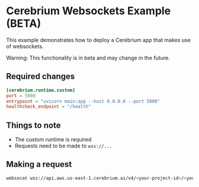 # Cerebrium Websockets Example (BETA)

This example demonstrates how to deploy a Cerebrium app that makes use of websockets.

Warning: This functionality is in beta and may change in the future.

## Required changes

```toml
[cerebrium.runtime.custom]
port = 5000
entrypoint = "uvicorn main:app --host 0.0.0.0 --port 5000"
healthcheck_endpoint = "/health"
```

## Things to note

- The custom runtime is required
- Requests need to be made to `wss://...`

## Making a request

```bash
websocat wss://api.aws.us-east-1.cerebrium.ai/v4/<your-project-id>/<your-app-name>/<your-websocket-function-name>
```
